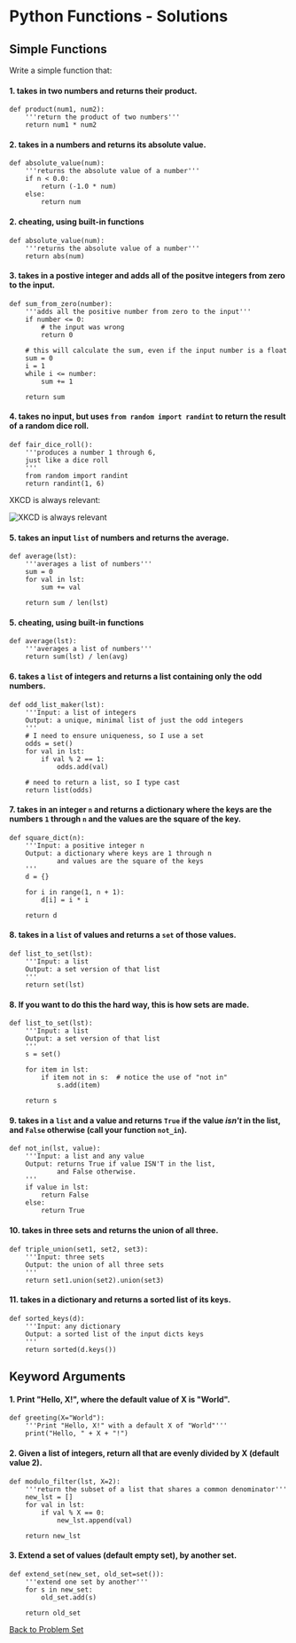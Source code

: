 # Python Functions - Solutions

## Simple Functions

Write a simple function that:

#### 1. takes in two numbers and returns their product.

    def product(num1, num2):
        '''return the product of two numbers'''
        return num1 * num2
        
#### 2. takes in a numbers and returns its absolute value.

    def absolute_value(num):
        '''returns the absolute value of a number'''
        if n < 0.0:
            return (-1.0 * num)
        else:
            return num
            
#### 2. cheating, using built-in functions
    def absolute_value(num):
        '''returns the absolute value of a number'''
        return abs(num)
        
#### 3. takes in a postive integer and adds all of the positve integers from zero to the input.

    def sum_from_zero(number):
        '''adds all the positive number from zero to the input'''
        if number <= 0:
            # the input was wrong
            return 0
        
        # this will calculate the sum, even if the input number is a float
        sum = 0
        i = 1
        while i <= number:
            sum += 1
        
        return sum
    
#### 4. takes no input, but uses `from random import randint` to return the result of a random dice roll.

    def fair_dice_roll():
        '''produces a number 1 through 6,
        just like a dice roll
        '''
        from random import randint
        return randint(1, 6)

XKCD is always relevant:

![XKCD is always relevant](http://imgs.xkcd.com/comics/random_number.png)
    
#### 5. takes an input `list` of numbers and returns the average.

    def average(lst):
        '''averages a list of numbers'''
        sum = 0
        for val in lst:
            sum += val
        
        return sum / len(lst)
    
#### 5. cheating, using built-in functions

    def average(lst):
        '''averages a list of numbers'''
        return sum(lst) / len(avg)
        
#### 6. takes a `list` of integers and returns a list containing only the odd numbers.

    def odd_list_maker(lst):
        '''Input: a list of integers
        Output: a unique, minimal list of just the odd integers
        '''
        # I need to ensure uniqueness, so I use a set
        odds = set()
        for val in lst:
            if val % 2 == 1:
                odds.add(val)
        
        # need to return a list, so I type cast
        return list(odds)

#### 7. takes in an integer `n` and returns a dictionary where the keys are the numbers `1` through `n` and the values are the square of the key.

    def square_dict(n):
        '''Input: a positive integer n
        Output: a dictionary where keys are 1 through n
                and values are the square of the keys
        '''
        d = {}
        
        for i in range(1, n + 1):
            d[i] = i * i
        
        return d

#### 8. takes in a `list` of values and returns a `set` of those values.

    def list_to_set(lst):
        '''Input: a list
        Output: a set version of that list
        '''
        return set(lst)

#### 8. If you want to do this the hard way, this is how sets are made.

    def list_to_set(lst):
        '''Input: a list
        Output: a set version of that list
        '''
        s = set()
        
        for item in lst:
            if item not in s:  # notice the use of "not in"
                s.add(item)
        
        return s

#### 9. takes in a `list` and a value and returns `True` if the value *isn't* in the list, and `False` otherwise (call your function `not_in`).

    def not_in(lst, value):
        '''Input: a list and any value
        Output: returns True if value ISN'T in the list,
                and False otherwise.
        '''
        if value in lst:
            return False
        else:
            return True

#### 10. takes in three sets and returns the union of all three.

    def triple_union(set1, set2, set3):
        '''Input: three sets
        Output: the union of all three sets
        '''
        return set1.union(set2).union(set3)

#### 11. takes in a dictionary and returns a sorted list of its keys.

    def sorted_keys(d):
        '''Input: any dictionary
        Output: a sorted list of the input dicts keys
        '''
        return sorted(d.keys())

## Keyword Arguments

#### 1. Print "Hello, X!", where the default value of X is "World".

    def greeting(X="World"):
        '''Print "Hello, X!" with a default X of "World"'''
        print("Hello, " + X + "!")
    
#### 2. Given a list of integers, return all that are evenly divided by X (default value 2).

    def modulo_filter(lst, X=2):
        '''return the subset of a list that shares a common denominator'''
        new_lst = []
        for val in lst:
            if val % X == 0:
                new_lst.append(val)
        
        return new_lst
    
#### 3. Extend a set of values (default empty set), by another set.

    def extend_set(new_set, old_set=set()):
        '''extend one set by another'''
        for s in new_set:
            old_set.add(s)
        
        return old_set



[Back to Problem Set](problem_set_1_basic_functions.md)
